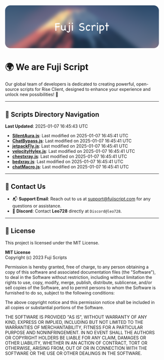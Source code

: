 ![Banner](.github/b.webp)

# 🌍 **We are Fuji Script**

Our global team of developers is dedicated to creating powerful, open-source scripts for Rise Client, designed to enhance your experience and unlock new possibilities! 🌟

---
<!-- SCRIPTS_NAVIGATION_START -->
## 📂 **Scripts Directory Navigation**

**Last Updated**: 2025-01-07 16:45:43 UTC

- **[SilentAura.js](scripts/SilentAura.js)**: Last modified on 2025-01-07 16:45:41 UTC
- **[ChatBypass.js](scripts/ChatBypass.js)**: Last modified on 2025-01-07 16:45:41 UTC
- **[jetpackFly.js](scripts/jetpackFly.js)**: Last modified on 2025-01-07 16:45:41 UTC
- **[velocityHylex.js](scripts/velocityHylex.js)**: Last modified on 2025-01-07 16:45:41 UTC
- **[chestxray.js](scripts/chestxray.js)**: Last modified on 2025-01-07 16:45:41 UTC
- **[bedxray.js](scripts/bedxray.js)**: Last modified on 2025-01-07 16:45:41 UTC
- **[chatMacro.js](scripts/chatMacro.js)**: Last modified on 2025-01-07 16:45:41 UTC

<!-- SCRIPTS_NAVIGATION_END -->

---

## 💬 **Contact Us**  
- 📬 **Support Email**: Reach out to us at [support@fujiscript.com](mailto:support@fujiscript.com) for any questions or assistance.  
- 💬 **Discord**: Contact **Leo728** directly at `Discord@leo728`.

---

## 📜 **License**

This project is licensed under the MIT License.  

**MIT License**  
Copyright (c) 2023 Fuji Scripts  

Permission is hereby granted, free of charge, to any person obtaining a copy of this software and associated documentation files (the "Software"), to deal in the Software without restriction, including without limitation the rights to use, copy, modify, merge, publish, distribute, sublicense, and/or sell copies of the Software, and to permit persons to whom the Software is furnished to do so, subject to the following conditions:  

The above copyright notice and this permission notice shall be included in all copies or substantial portions of the Software.  

THE SOFTWARE IS PROVIDED "AS IS", WITHOUT WARRANTY OF ANY KIND, EXPRESS OR IMPLIED, INCLUDING BUT NOT LIMITED TO THE WARRANTIES OF MERCHANTABILITY, FITNESS FOR A PARTICULAR PURPOSE AND NONINFRINGEMENT. IN NO EVENT SHALL THE AUTHORS OR COPYRIGHT HOLDERS BE LIABLE FOR ANY CLAIM, DAMAGES OR OTHER LIABILITY, WHETHER IN AN ACTION OF CONTRACT, TORT OR OTHERWISE, ARISING FROM, OUT OF OR IN CONNECTION WITH THE SOFTWARE OR THE USE OR OTHER DEALINGS IN THE SOFTWARE.  
